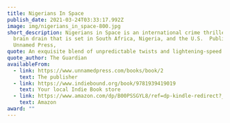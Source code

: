 ```yaml
---
title: Nigerians In Space
publish_date: 2021-03-24T03:33:17.992Z
image: img/nigerians_in_space-800.jpg
short_description: Nigerians in Space is an international crime thriller about
  brain drain that is set in South Africa, Nigeria, and the U.S.  Published by
  Unnamed Press,
quote: An exquisite blend of unpredictable twists and lightening-speed plot.
quote_author: The Guardian
availableFrom:
  - link: https://www.unnamedpress.com/books/book/2
    text: The publisher
  - link: https://www.indiebound.org/book/9781939419019
    text: Your local Indie Book store
  - link: https://www.amazon.com/dp/B00PSSGYL8/ref=dp-kindle-redirect?_encoding=UTF8&btkr=1
    text: Amazon
award: ""
---
```

